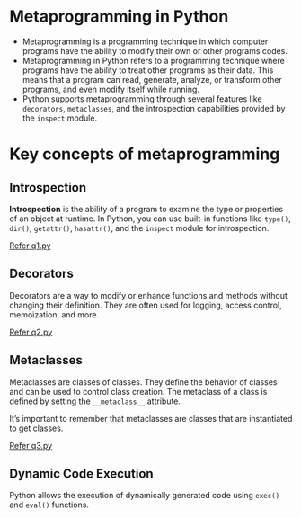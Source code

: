 # Metaprogramming in Python

- Metaprogramming is a programming technique in which computer programs have the ability to modify their own or other programs codes.
- Metaprogramming in Python refers to a programming technique where programs have the ability to treat other programs as their data. This means that a program can read, generate, analyze, or transform other programs, and even modify itself while running.
- Python supports metaprogramming through several features like `decorators`, `metaclasses`, and the introspection capabilities provided by the `inspect` module.

# Key concepts of metaprogramming

## Introspection

**Introspection** is the ability of a program to examine the type or properties of an object at runtime. In Python, you can use built-in functions like `type()`, `dir()`, `getattr()`, `hasattr()`, and the `inspect` module for introspection.

[Refer q1.py](./q1.py)

## Decorators

Decorators are a way to modify or enhance functions and methods without changing their definition. They are often used for logging, access control, memoization, and more.

[Refer q2.py](./q2.py)

## Metaclasses

Metaclasses are classes of classes. They define the behavior of classes and can be used to control class creation. The metaclass of a class is defined by setting the `__metaclass__` attribute.

It’s important to remember that metaclasses are classes that are instantiated to get classes.


[Refer q3.py](./q3.py)

## Dynamic Code Execution

Python allows the execution of dynamically generated code using `exec()` and `eval()` functions.

